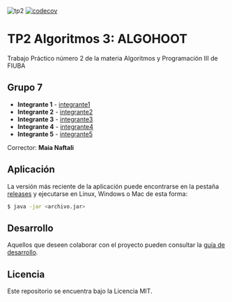 ![tp2](https://github.com/fiuba/algo3_proyecto_base_tp2/actions/workflows/build.yml/badge.svg) [![codecov](https://codecov.io/gh/fiuba/algo3_proyecto_base_tp2/branch/master/graph/badge.svg)](https://codecov.io/gh/fiuba/algo3_proyecto_base_tp2)

# TP2 Algoritmos 3: **ALGOHOOT**

Trabajo Práctico número 2 de la materia Algoritmos y Programación III de FIUBA

## Grupo 7

* **Integrante 1** - [integrante1](https://github.com/premzray)
* **Integrante 2** - [integrante2](https://github.com/milithome)
* **Integrante 3** - [integrante3](https://github.com/undragonIII)
* **Integrante 4** - [integrante4](https://github.com/manuelklly)
* **Integrante 5** - [integrante5](https://github.com/mateocastano15)

Corrector: **Maia Naftali**

## Aplicación

La versión más reciente de la aplicación puede encontrarse en la pestaña [releases](https://github.com/fiuba/algo3_proyecto_base_tp2/releases/latest) y ejecutarse en Linux, Windows o Mac de esta forma:

```bash
$ java -jar <archivo.jar>
```

## Desarrollo

Aquellos que deseen colaborar con el proyecto pueden consultar la [guía de desarrollo](./docs/Desarrollo.md).

## Licencia

Este repositorio se encuentra bajo la Licencia MIT.
